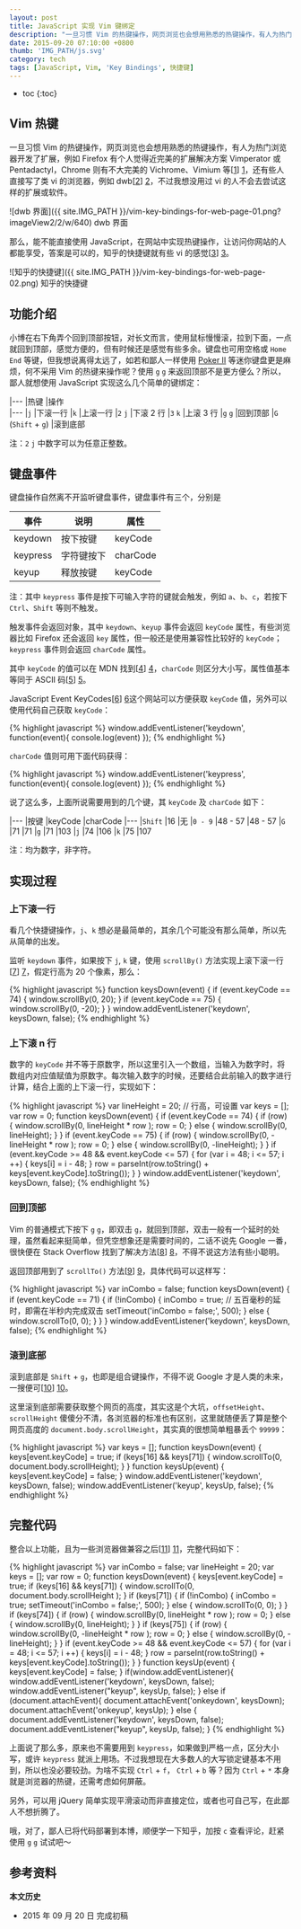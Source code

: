 ```yaml
---
layout: post
title: JavaScript 实现 Vim 键绑定
description: "一旦习惯 Vim 的热键操作，网页浏览也会想用熟悉的热键操作，有人为热门浏览器开发了扩展，例如 Firefox 有个人觉得近完美的扩展解决方案 Vimperator 或 Pentadactyl，Chrome 则有不大完美的 Vichrome、Vimium 等，还有些人直接写了类 vi 的浏览器，例如 dwb，不过我想没用过 vi 的人不会去尝试这样的扩展或软件。"
date: 2015-09-20 07:10:00 +0800
thumb: 'IMG_PATH/js.svg'
category: tech
tags: [JavaScript, Vim, 'Key Bindings', 快捷键]
---
```


* toc
{:toc}

## Vim 热键

一旦习惯 Vim 的热键操作，网页浏览也会想用熟悉的热键操作，有人为热门浏览器开发了扩展，例如 Firefox 有个人觉得近完美的扩展解决方案 Vimperator 或 Pentadactyl，Chrome 则有不大完美的 Vichrome、Vimium 等[[1]] [1]，还有些人直接写了类 vi 的浏览器，例如 dwb[[2]] [2]，不过我想没用过 vi 的人不会去尝试这样的扩展或软件。

![dwb 界面]({{ site.IMG_PATH }}/vim-key-bindings-for-web-page-01.png?imageView2/2/w/640)
dwb 界面

那么，能不能直接使用 JavaScript，在网站中实现热键操作，让访问你网站的人都能享受，答案是可以的，知乎的快捷键就有些 vi 的感觉[[3]] [3]。

![知乎的快捷键]({{ site.IMG_PATH }}/vim-key-bindings-for-web-page-02.png)
知乎的快捷键

## 功能介绍

小博在右下角弄个回到顶部按钮，对长文而言，使用鼠标慢慢滚，拉到下面，一点就回到顶部，感觉方便的，但有时候还是感觉有些多余。键盘也可用空格或 `Home` `End` 等键，但我想说离得太远了，如若和鄙人一样使用 [Poker II](poker-2.html) 等迷你键盘更是麻烦，何不采用 Vim 的热键来操作呢？使用 `g` `g` 来返回顶部不是更方便么？所以，鄙人就想使用 JavaScript 实现这么几个简单的键绑定：

|---
|热键                |操作     
|---
|`j`                 |下滚一行 
|`k`                 |上滚一行 
|`2` `j`             |下滚 2 行
|`3` `k`             |上滚 3 行
|`g` `g`             |回到顶部 
|`G` (`Shift` + `g`) |滚到底部 

注：`2` `j` 中数字可以为任意正整数。

## 键盘事件

键盘操作自然离不开监听键盘事件，键盘事件有三个，分别是

|事件                |说明      |属性    |
|--------------------|----------|--------|
|keydown             |按下按键  |keyCode |
|keypress            |字符键按下|charCode|
|keyup               |释放按键  |keyCode |

注：其中 `keypress` 事件是按下可输入字符的键就会触发，例如 `a`、`b`、`c`，若按下 `Ctrl`、`Shift` 等则不触发。

触发事件会返回对象，其中 `keydown`、`keyup` 事件会返回 `keyCode` 属性，有些浏览器比如 Firefox 还会返回 `key` 属性，但一般还是使用兼容性比较好的 `keyCode`；`keypress` 事件则会返回 `charCode` 属性。

其中 `keyCode` 的值可以在 MDN 找到[[4]] [4]，`charCode` 则区分大小写，属性值基本等同于 ASCII 码[[5]] [5]。

JavaScript Event KeyCodes[[6]] [6]这个网站可以方便获取 `keyCode` 值，另外可以使用代码自己获取 `keyCode`：

{% highlight javascript %}
window.addEventListener('keydown', function(event){ console.log(event) });
{% endhighlight %}

`charCode` 值则可用下面代码获得：

{% highlight javascript %}
window.addEventListener('keypress', function(event){ console.log(event) });
{% endhighlight %}

说了这么多，上面所说需要用到的几个键，其 `keyCode` 及 `charCode` 如下：

|---
|按键    |keyCode |charCode
|---
|`Shift` |16      |无
|`0 - 9` |48 - 57 |48 - 57
|`G`     |71      |71
|`g`     |71      |103
|`j`     |74      |106
|`k`     |75      |107

注：均为数字，非字符。

## 实现过程

### 上下滚一行

看几个快捷键操作，`j`、`k` 想必是最简单的，其余几个可能没有那么简单，所以先从简单的出发。

监听 `keydown` 事件，如果按下 `j`, `k` 键，使用 `scrollBy()` 方法实现上滚下滚一行[[7]] [7]，假定行高为 20 个像素，那么：

{% highlight javascript %}
function keysDown(event) {
  if (event.keyCode == 74) {
    window.scrollBy(0, 20);
  }
  if (event.keyCode == 75) {
    window.scrollBy(0, -20);
  }
}
window.addEventListener('keydown', keysDown, false);
{% endhighlight %}

### 上下滚 n 行

数字的 `keyCode` 并不等于原数字，所以这里引入一个数组，当输入为数字时，将数组内对应值赋值为原数字。每次输入数字的时候，还要结合此前输入的数字进行计算，结合上面的上下滚一行，实现如下：

{% highlight javascript %}
var lineHeight = 20; // 行高，可设置
var keys = [];
var row = 0;
function keysDown(event) {
  if (event.keyCode == 74) {
    if (row) {
      window.scrollBy(0, lineHeight * row );
      row = 0;
    } else {
      window.scrollBy(0, lineHeight);
    }
  }
  if (event.keyCode == 75) {
    if (row) {
      window.scrollBy(0, -lineHeight * row );
      row = 0;
    } else {
      window.scrollBy(0, -lineHeight);
    }
  }
  if (event.keyCode >= 48 && event.keyCode <= 57) {
    for (var i = 48; i <= 57; i ++) {
      keys[i] = i - 48;
    }
    row = parseInt(row.toString() + keys[event.keyCode].toString());
  }
}
window.addEventListener('keydown', keysDown, false);
{% endhighlight %}

### 回到顶部

Vim 的普通模式下按下 `g` `g`，即双击 `g`，就回到顶部，双击一般有一个延时的处理，虽然看起来挺简单，但凭空想象还是需要时间的，二话不说先 Google 一番，很快便在 Stack Overflow 找到了解决方法[[8]] [8]，不得不说这方法有些小聪明。

返回顶部用到了 `scrollTo()` 方法[[9]] [9]，具体代码可以这样写：

{% highlight javascript %}
var inCombo = false;
function keysDown(event) {
  if (event.keyCode == 71) {
    if (!inCombo) {
      inCombo = true;
      // 五百毫秒的延时，即需在半秒内完成双击
      setTimeout('inCombo = false;', 500);
    } else {
      window.scrollTo(0, 0);
    }
  }
}
window.addEventListener('keydown', keysDown, false);
{% endhighlight %}

### 滚到底部

滚到底部是 `Shift` + `g`，也即是组合键操作，不得不说 Google 才是人类的未来，一搜便可[[10]] [10]。

这里滚到底部需要获取整个网页的高度，其实这是个大坑，`offsetHeight`、`scrollHeight` 傻傻分不清，各浏览器的标准也有区别，这里就随便丢了算是整个网页高度的 `document.body.scrollHeight`，其实真的很想简单粗暴丢个 `99999`：

{% highlight javascript %}
var keys = [];
function keysDown(event) {
  keys[event.keyCode] = true;
  if (keys[16] && keys[71]) {
    window.scrollTo(0, document.body.scrollHeight);
  }
}
function keysUp(event) {
  keys[event.keyCode] = false;
}
window.addEventListener('keydown', keysDown, false);
window.addEventListener('keyup', keysUp, false);
{% endhighlight %}

## 完整代码

整合以上功能，且为一些浏览器做兼容之后[[11]] [11]，完整代码如下：

{% highlight javascript %}
var inCombo = false;
var lineHeight = 20;
var keys = [];
var row = 0;
function keysDown(event) {
  keys[event.keyCode] = true;
  if (keys[16] && keys[71]) {
    window.scrollTo(0, document.body.scrollHeight );
  }
  if (keys[71]) {
    if (!inCombo) {
      inCombo = true;
      setTimeout('inCombo = false;', 500);
    } else {
      window.scrollTo(0, 0);
    }
  }
  if (keys[74]) {
    if (row) {
      window.scrollBy(0, lineHeight * row );
      row = 0;
    } else {
      window.scrollBy(0, lineHeight);
    }
  }
  if (keys[75]) {
    if (row) {
      window.scrollBy(0, -lineHeight * row );
      row = 0;
    } else {
      window.scrollBy(0, -lineHeight);
    }
  }
  if (event.keyCode >= 48 && event.keyCode <= 57) {
    for (var i = 48; i <= 57; i ++) {
      keys[i] = i - 48;
    }
    row = parseInt(row.toString() + keys[event.keyCode].toString());
  }
}
function keysUp(event) {
  keys[event.keyCode] = false;
}
if(window.addEventListener){
  window.addEventListener('keydown', keysDown, false);
  window.addEventListener("keyup", keysUp, false);
} else if (document.attachEvent){
  document.attachEvent('onkeydown', keysDown);
  document.attachEvent('onkeyup', keysUp);
} else {
  document.addEventListener('keydown', keysDown, false);
  document.addEventListener("keyup", keysUp, false);
}
{% endhighlight %}

上面说了那么多，原来也不需要用到 `keypress`，如果做到严格一点，区分大小写，或许 `keypress` 就派上用场。不过我想现在大多数人的大写锁定键基本不用到，所以也没必要较劲。为啥不实现 `Ctrl` + `f`， `Ctrl` + `b` 等？因为 `Ctrl` + `*` 本身就是浏览器的热键，还需考虑如何屏蔽。

另外，可以用 jQuery 简单实现平滑滚动而非直接定位，或者也可自己写，在此鄙人不想折腾了。

哦，对了，鄙人已将代码部署到本博，顺便学一下知乎，加按 `c` 查看评论，赶紧使用 `g` `g` 试试吧～

## 参考资料

[1]: http://vim.wikia.com/wiki/Vim_key_bindings_for_web_browsers "Vim key bindings for web browsers"
[2]: http://portix.bitbucket.org/dwb/ "dwb - a webkit browser"
[3]: http://www.zhihu.com/question/19842222 "知乎支持快捷键吗？"
[4]: https://developer.mozilla.org/en-US/docs/Web/API/KeyboardEvent/keyCode "KeyboardEvent.keyCode - Web API Interfaces | MDN"
[5]: https://zh.wikipedia.org/wiki/ASCII "ASCII - 维基百科"
[6]: http://keycode.info/ "JavaScript Event KeyCodes"
[7]: http://www.w3school.com.cn/jsref/met_win_scrollby.asp "HTML DOM scrollBy() 方法"
[8]: http://stackoverflow.com/a/4478456 "vim - press two continuous key to trigger an event in JavaScript - Stack Overflow"
[9]: http://www.w3school.com.cn/jsref/met_win_scrollto.asp "HTML DOM scrollTo() 方法"
[10]: http://www.kirupa.com/html5/keyboard_events_in_javascript.htm "Keyboard Events in JavaScript"
[11]: http://stackoverflow.com/a/9507321 "javascript - Why keydown listener doesn&#39;t work in IE - Stack Overflow"

**本文历史**

* 2015 年 09 月 20 日 完成初稿

